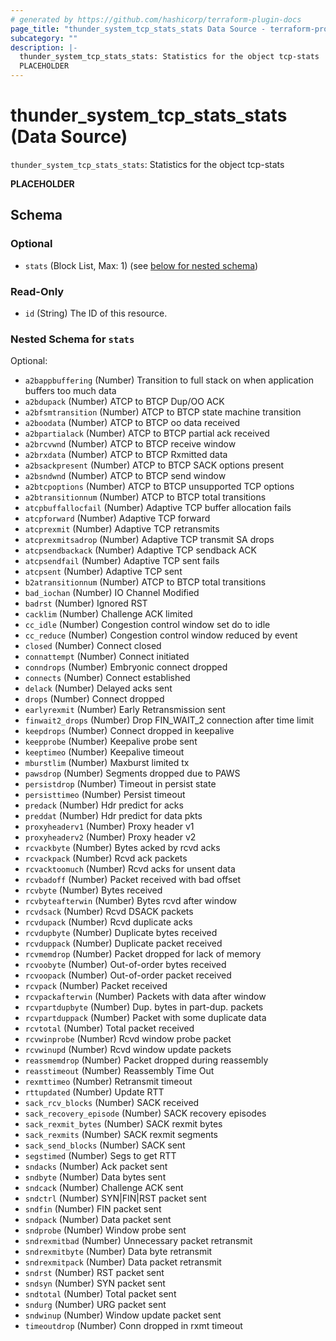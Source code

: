 ```yaml
---
# generated by https://github.com/hashicorp/terraform-plugin-docs
page_title: "thunder_system_tcp_stats_stats Data Source - terraform-provider-thunder"
subcategory: ""
description: |-
  thunder_system_tcp_stats_stats: Statistics for the object tcp-stats
  PLACEHOLDER
---
```


# thunder_system_tcp_stats_stats (Data Source)

`thunder_system_tcp_stats_stats`: Statistics for the object tcp-stats

__PLACEHOLDER__



<!-- schema generated by tfplugindocs -->
## Schema

### Optional

- `stats` (Block List, Max: 1) (see [below for nested schema](#nestedblock--stats))

### Read-Only

- `id` (String) The ID of this resource.

<a id="nestedblock--stats"></a>
### Nested Schema for `stats`

Optional:

- `a2bappbuffering` (Number) Transition to full stack on when application buffers too much data
- `a2bdupack` (Number) ATCP to BTCP Dup/OO ACK
- `a2bfsmtransition` (Number) ATCP to BTCP state machine transition
- `a2boodata` (Number) ATCP to BTCP oo data received
- `a2bpartialack` (Number) ATCP to BTCP partial ack received
- `a2brcvwnd` (Number) ATCP to BTCP receive window
- `a2brxdata` (Number) ATCP to BTCP Rxmitted data
- `a2bsackpresent` (Number) ATCP to BTCP SACK options present
- `a2bsndwnd` (Number) ATCP to BTCP send window
- `a2btcpoptions` (Number) ATCP to BTCP unsupported TCP options
- `a2btransitionnum` (Number) ATCP to BTCP total transitions
- `atcpbuffallocfail` (Number) Adaptive TCP buffer allocation fails
- `atcpforward` (Number) Adaptive TCP forward
- `atcprexmit` (Number) Adaptive TCP retransmits
- `atcprexmitsadrop` (Number) Adaptive TCP transmit SA drops
- `atcpsendbackack` (Number) Adaptive TCP sendback ACK
- `atcpsendfail` (Number) Adaptive TCP sent fails
- `atcpsent` (Number) Adaptive TCP sent
- `b2atransitionnum` (Number) ATCP to BTCP total transitions
- `bad_iochan` (Number) IO Channel Modified
- `badrst` (Number) Ignored RST
- `cacklim` (Number) Challenge ACK limited
- `cc_idle` (Number) Congestion control window set do to idle
- `cc_reduce` (Number) Congestion control window reduced by event
- `closed` (Number) Connect closed
- `connattempt` (Number) Connect initiated
- `conndrops` (Number) Embryonic connect dropped
- `connects` (Number) Connect established
- `delack` (Number) Delayed acks sent
- `drops` (Number) Connect dropped
- `earlyrexmit` (Number) Early Retransmission sent
- `finwait2_drops` (Number) Drop FIN_WAIT_2 connection after time limit
- `keepdrops` (Number) Connect dropped in keepalive
- `keepprobe` (Number) Keepalive probe sent
- `keeptimeo` (Number) Keepalive timeout
- `mburstlim` (Number) Maxburst limited tx
- `pawsdrop` (Number) Segments dropped due to PAWS
- `persistdrop` (Number) Timeout in persist state
- `persisttimeo` (Number) Persist timeout
- `predack` (Number) Hdr predict for acks
- `preddat` (Number) Hdr predict for data pkts
- `proxyheaderv1` (Number) Proxy header v1
- `proxyheaderv2` (Number) Proxy header v2
- `rcvackbyte` (Number) Bytes acked by rcvd acks
- `rcvackpack` (Number) Rcvd ack packets
- `rcvacktoomuch` (Number) Rcvd acks for unsent data
- `rcvbadoff` (Number) Packet received with bad offset
- `rcvbyte` (Number) Bytes received
- `rcvbyteafterwin` (Number) Bytes rcvd after window
- `rcvdsack` (Number) Rcvd DSACK packets
- `rcvdupack` (Number) Rcvd duplicate acks
- `rcvdupbyte` (Number) Duplicate bytes received
- `rcvduppack` (Number) Duplicate packet received
- `rcvmemdrop` (Number) Packet dropped for lack of memory
- `rcvoobyte` (Number) Out-of-order bytes received
- `rcvoopack` (Number) Out-of-order packet received
- `rcvpack` (Number) Packet received
- `rcvpackafterwin` (Number) Packets with data after window
- `rcvpartdupbyte` (Number) Dup. bytes in part-dup. packets
- `rcvpartduppack` (Number) Packet with some duplicate data
- `rcvtotal` (Number) Total packet received
- `rcvwinprobe` (Number) Rcvd window probe packet
- `rcvwinupd` (Number) Rcvd window update packets
- `reassmemdrop` (Number) Packet dropped during reassembly
- `reasstimeout` (Number) Reassembly Time Out
- `rexmttimeo` (Number) Retransmit timeout
- `rttupdated` (Number) Update RTT
- `sack_rcv_blocks` (Number) SACK received
- `sack_recovery_episode` (Number) SACK recovery episodes
- `sack_rexmit_bytes` (Number) SACK rexmit bytes
- `sack_rexmits` (Number) SACK rexmit segments
- `sack_send_blocks` (Number) SACK sent
- `segstimed` (Number) Segs to get RTT
- `sndacks` (Number) Ack packet sent
- `sndbyte` (Number) Data bytes sent
- `sndcack` (Number) Challenge ACK sent
- `sndctrl` (Number) SYN|FIN|RST packet sent
- `sndfin` (Number) FIN packet sent
- `sndpack` (Number) Data packet sent
- `sndprobe` (Number) Window probe sent
- `sndrexmitbad` (Number) Unnecessary packet retransmit
- `sndrexmitbyte` (Number) Data byte retransmit
- `sndrexmitpack` (Number) Data packet retransmit
- `sndrst` (Number) RST packet sent
- `sndsyn` (Number) SYN packet sent
- `sndtotal` (Number) Total packet sent
- `sndurg` (Number) URG packet sent
- `sndwinup` (Number) Window update packet sent
- `timeoutdrop` (Number) Conn dropped in rxmt timeout


